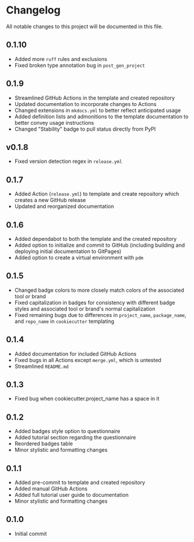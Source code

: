 # Changelog

All notable changes to this project will be documented in this file.

<!-- insertion marker -->

## 0.1.10

* Added more `ruff` rules and exclusions
* Fixed broken type annotation bug in `post_gen_project`

## 0.1.9

* Streamlined GitHub Actions in the template and created repository
* Updated documentation to incorporate changes to Actions
* Changed extensions in `mkdocs.yml` to better reflect anticipated usage
* Added definition lists and admonitions to the template documentation to better
  convey usage instructions
* Changed "Stability" badge to pull status directly from PyPI

## v0.1.8

* Fixed version detection regex in `release.yml`

## 0.1.7

* Added Action (`release.yml`) to template and create repository which creates a
  new GitHub release
* Updated and reorganized documentation

## 0.1.6

* Added dependabot to both the template and the created repository
* Added option to initialize and commit to GitHub (including building and
  deploying initial documentation to GitPages)
* Added option to create a virtual environment with `pdm`

## 0.1.5

* Changed badge colors to more closely match colors of the associated tool or brand
* Fixed capitalization in badges for consistency with different badge styles and
  associated tool or brand's normal capitalization
* Fixed remaining bugs due to differences in `project_name`, `package_name`, and
  `repo_name` in `cookiecutter` templating

## 0.1.4

* Added documentation for included GitHub Actions
* Fixed bugs in all Actions except `merge.yml`, which is untested
* Streamlined `README.md`

## 0.1.3

* Fixed bug when cookiecutter.project_name has a space in it

## 0.1.2

* Added badges style option to questionnaire
* Added tutorial section regarding the questionnaire
* Reordered badges table
* Minor stylistic and formatting changes

## 0.1.1

* Added pre-commit to template and created repository
* Added manual GitHub Actions
* Added full tutorial user guide to documentation
* Minor stylistic and formatting changes

## 0.1.0

* Initial commit
